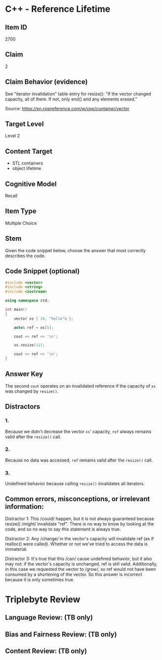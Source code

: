 # C++ - Reference Lifetime

## Item ID
2700

## Claim
2

## Claim Behavior (evidence)
See "iterator invalidation" table entry for resize():
"If the vector changed capacity, all of them. If not, only end() and any elements erased."

Source:
https://en.cppreference.com/w/cpp/container/vector

## Target Level
Level 2

## Content Target
- STL containers
- object lifetime

## Cognitive Model
Recall

## Item Type
Multiple Choice

## Stem
Given the code snippet below, choose the answer that most correctly describes the code.

## Code Snippet (optional)
```cpp
#include <vector>
#include <string>
#include <iostream>

using namespace std;

int main()
{
    vector xs { 10, "hello"s };

    auto& ref = xs[5];

    cout << ref << '\n';

    xs.resize(11);

    cout << ref << '\n'; 
}
```

## Answer Key
The second `cout` operates on an invalidated reference if the capacity of `xs` was changed by `resize()`.

## Distractors
### 1. 
Because we didn't decrease the vector `xs`' capacity, `ref` always remains valid after the `resize()` call.

### 2.
Because no data was accessed, `ref` remains valid after the `resize()` call.

### 3.
Undefined behavior because calling `resize()` invalidates all iterators.

## Common errors, misconceptions, or irrelevant information:
Distractor 1: This /could/ happen, but it is not always guaranteed because resize() /might/ invalidate
"ref". There is no way to know by looking at the code, and so no way to say this statement is always true.

Distractor 2: Any /change/ in the vector's capacity will invalidate ref (as if realloc() were called). Whether
or not we've tried to access the data is immaterial.

Distractor 3: It's true that this /can/ cause undefined behavior, but it also may not: if the vector's
capacity is unchanged, ref is still valid. Additionally, in this case we requested the vector to /grow/,
so ref would not have been consumed by a shortening of the vector. So this answer is incorrect because
it is only sometimes true.

# Triplebyte Review

## Language Review: (TB only)

## Bias and Fairness Review: (TB only)

## Content Review: (TB only)
